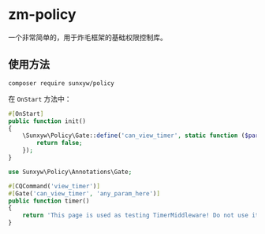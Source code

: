 # zm-policy

一个非常简单的，用于炸毛框架的基础权限控制库。

## 使用方法

```shell
composer require sunxyw/policy
```

在 `OnStart` 方法中：
```php
#[OnStart]
public function init()
{
    \Sunxyw\Policy\Gate::define('can_view_timer', static function ($params) {
        return false;
    });
}
```

```php
use Sunxyw\Policy\Annotations\Gate;

#[CQCommand('view_timer')]
#[Gate('can_view_timer', 'any_param_here')]
public function timer()
{
    return 'This page is used as testing TimerMiddleware! Do not use it in production.';
}
```
